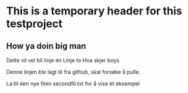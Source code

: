 
# This is a temporary header for this testproject

## How ya doin big man

Dette vil vel bli linje en
Linje to
Hva skjer boys

Denne linjen ble lagt til fra github, skal forsøke å pulle.


La til den nye filen secondfil.txt for å vise et eksempel
